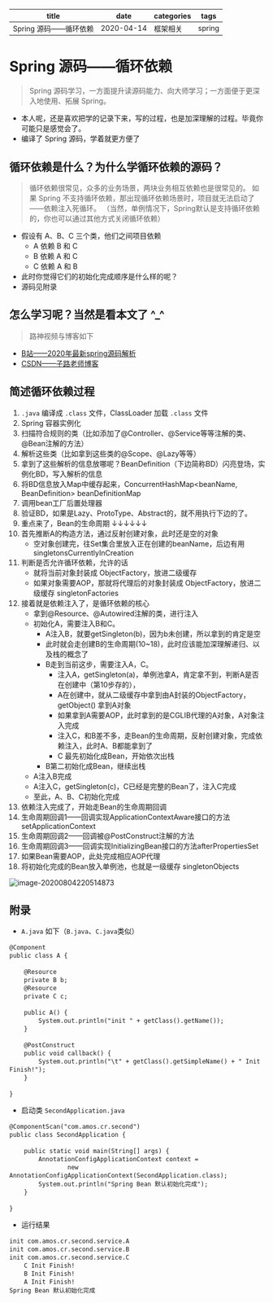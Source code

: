 | title                 | date       | categories | tags   |
| --------------------- | ---------- | ---------- | ------ |
| Spring 源码——循环依赖 | 2020-04-14 | 框架相关   | spring |

# Spring 源码——循环依赖

> Spring 源码学习，一方面提升读源码能力、向大师学习；一方面便于更深入地使用、拓展 Spring。

- 本人呢，还是喜欢把学的记录下来，写的过程，也是加深理解的过程。毕竟你可能只是感觉会了。
- 编译了 Spring 源码，学着就更方便了

## 循环依赖是什么？为什么学循环依赖的源码？

> 循环依赖很常见，众多的业务场景，两块业务相互依赖也是很常见的。 如果 Spring 不支持循环依赖，那出现循环依赖场景时，项目就无法启动了——依赖注入死循环。 （当然，单例情况下，Spring默认是支持循环依赖的，你也可以通过其他方式关闭循环依赖）

- 假设有 A、B、C 三个类，他们之间项目依赖
  - A 依赖 B 和 C
  - B 依赖 A 和 C
  - C 依赖 A 和 B
- 此时你觉得它们的初始化完成顺序是什么样的呢？
- 源码见附录

## 怎么学习呢？当然是看本文了 ^_^

> 路神视频与博客如下

- [B站——2020年最新spring源码解析](https://www.bilibili.com/video/BV1VJ41167Ec)
- [CSDN——子路老师博客](https://me.csdn.net/java_lyvee)

## 简述循环依赖过程

1. `.java` 编译成 `.class` 文件，ClassLoader 加载 `.class` 文件
2. Spring 容器实例化
3. 扫描符合规则的类（比如添加了@Controller、@Service等等注解的类、@Bean注解的方法）
4. 解析这些类（比如拿到这些类的@Scope、@Lazy等等）
5. 拿到了这些解析的信息放哪呢？BeanDefinition（下边简称BD）闪亮登场，实例化BD，写入解析的信息
6. 将BD信息放入Map中缓存起来，ConcurrentHashMap<beanName, BeanDefinition> beanDefinitionMap
7. 调用bean工厂后置处理器
8. 验证BD，如果是Lazy、ProtoType、Abstract的，就不用执行下边的了。
9. 重点来了，Bean的生命周期 ↓↓↓↓↓↓
10. 首先推断A的构造方法，通过反射创建对象，此时还是空的对象
    - 空对象创建完，往Set集合里放入正在创建的beanName，后边有用 singletonsCurrentlyInCreation
11. 判断是否允许循环依赖，允许的话
    - 就将当前对象封装成 ObjectFactory，放进二级缓存
    - 如果对象需要AOP，那就将代理后的对象封装成 ObjectFactory，放进二级缓存 singletonFactories
12. 接着就是依赖注入了，是循环依赖的核心
    - 拿到@Resource、@Autowired注解的类，进行注入
    - 初始化A，需要注入B和C。
      - A注入B，就要getSingleton(b)，因为b未创建，所以拿到的肯定是空
      - 此时就会走创建B的生命周期(10~18)，此时应该能加深理解递归、以及栈的概念了
      - B走到当前这步，需要注入A，C。
        - 注入A，getSingleton(a)，单例池拿A，肯定拿不到，判断A是否在创建中（第10步存的），
        - A在创建中，就从二级缓存中拿到由A封装的ObjectFactory，getObject() 拿到A对象
        - 如果拿到A需要AOP，此时拿到的是CGLIB代理的A对象，A对象注入完成
        - 注入C，和B差不多，走Bean的生命周期，反射创建对象，完成依赖注入，此时A、B都能拿到了
        - C 最先初始化成Bean，开始依次出栈
      - B第二初始化成Bean，继续出栈
    - A注入B完成
    - A注入C，getSingleton(c)，C已经是完整的Bean了，注入C完成
    - 至此，A、B、C初始化完成
13. 依赖注入完成了，开始走Bean的生命周期回调
14. 生命周期回调1——回调实现ApplicationContextAware接口的方法setApplicationContext
15. 生命周期回调2——回调被@PostConstruct注解的方法
16. 生命周期回调3——回调实现InitializingBean接口的方法afterPropertiesSet
17. 如果Bean需要AOP，此处完成相应AOP代理
18. 将初始化完成的Bean放入单例池，也就是一级缓存 singletonObjects

![image-20200804220514873](..\..\imageFiles\image-20200804220514873.png)

## 附录

- `A.java` 如下（`B.java`、`C.java`类似）

```
@Component
public class A {

	@Resource
	private B b;
	@Resource
	private C c;

	public A() {
		System.out.println("init " + getClass().getName());
	}

	@PostConstruct
	public void callback() {
		System.out.println("\t" + getClass().getSimpleName() + " Init Finish!");
	}

}
```

- 启动类 `SecondApplication.java`

```
@ComponentScan("com.amos.cr.second")
public class SecondApplication {

	public static void main(String[] args) {
		AnnotationConfigApplicationContext context =
				new AnnotationConfigApplicationContext(SecondApplication.class);
		System.out.println("Spring Bean 默认初始化完成");
	}

}
```

- 运行结果

```
init com.amos.cr.second.service.A
init com.amos.cr.second.service.B
init com.amos.cr.second.service.C
	C Init Finish!
	B Init Finish!
	A Init Finish!
Spring Bean 默认初始化完成
```